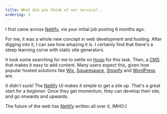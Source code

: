 ```yaml
---
title: What did you think of our service?.. 
ordering: 3
---
```


I first came across [Netlify](https://www.netlify.com/), via your initial job posting 6 months ago.

For me, it was a whole new concept in web development and hosting. After digging into it, I can see how amazing it is. I certainly find that there's a steep learning curve with static site generators. 

It took some searching for me to settle on [Hugo](https://gohugo.io/) for this task. Then, a [CMS](https://www.netlifycms.org/) that makes it easy to add content. Many users expect this, given how popular hosted solutions like [Wix](https://www.wix.com/), [Squarespace](https://www.squarespace.com/), [Shopify](https://www.shopify.com) and [WordPress](https://wordpress.com/) are. 

It didn't suck! The [Netlify](https://www.netlify.com/) UI makes it simple to get a site up. That's a great start for a beginner. Once they get momentum, they can develop their site, and go onwards and upwards.

The future of the web has [Netlify](https://www.netlify.com/) written all over it, IMHO:)

